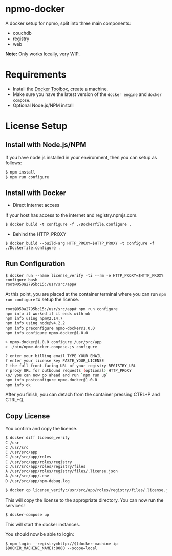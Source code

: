 # npmo-docker

A docker setup for npmo, split into three main components:

- couchdb
- registry
- web

**Note:** Only works locally, very WIP.


# Requirements

* Install the [Docker Toolbox][docker-toolbox], create a machine.
* Make sure you have the latest version of the `docker engine` and `docker compose`.
* Optional Node.js/NPM install

# License Setup

## Install with Node.js/NPM

If you have node.js installed in your environment, then you can setup as follows:

```sh
$ npm install
$ npm run configure
```

## Install with Docker

* Direct Internet access

If your host has access to the internet and registry.npmjs.com.

```
$ docker build -t configure -f ./Dockerfile.configure .
```

* Behind the HTTP_PROXY

```
$ docker build --build-arg HTTP_PROXY=$HTTP_PROXY -t configure -f ./Dockerfile.configure .
```

## Run Configuration

```
$ docker run --name license_verify -ti --rm -e HTTP_PROXY=$HTTP_PROXY configure bash
root@050a2795bc15:/usr/src/app#
```

At this point, you are placed at the container terminal where you can run `npm run configure` to setup the license.

```sh
root@050a2795bc15:/usr/src/app# npm run configure
npm info it worked if it ends with ok
npm info using npm@2.14.7
npm info using node@v4.2.2
npm info preconfigure npmo-docker@1.0.0
npm info configure npmo-docker@1.0.0

> npmo-docker@1.0.0 configure /usr/src/app
> ./bin/npme-docker-compose.js configure

? enter your billing email TYPE_YOUR_EMAIL
? enter your license key PASTE_YOUR_LICENSE
? the full front-facing URL of your registry REGISTRY_URL
? proxy URL for outbound requests (optional) HTTP_PROXY
\o/ you can now go ahead and run `npm run up`
npm info postconfigure npmo-docker@1.0.0
npm info ok
```

After you finish, you can detach from the container pressing CTRL+P and CTRL+Q.

## Copy License

You confirm and copy the license.

```sh
$ docker diff license_verify
C /usr
C /usr/src
C /usr/src/app
C /usr/src/app/roles
C /usr/src/app/roles/registry
C /usr/src/app/roles/registry/files
A /usr/src/app/roles/registry/files/.license.json
A /usr/src/app/.env
D /usr/src/app/npm-debug.log

$ docker cp license_verify:/usr/src/app/roles/registry/files/.license.json roles/registry/files/
```

This will copy the license to the appropriate directory. You can now run the services!

```
$ docker-compose up
```

This will start the docker instances.

You should now be able to login:

```
$ npm login --registry=http://$(docker-machine ip $DOCKER_MACHINE_NAME):8080 --scope=local
```

[docker-toolbox]: https://www.docker.com/docker-toolbox
